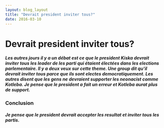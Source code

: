```yaml
---
layout: blog_layout
title: "Devrait president inviter tous?"
date: 2016-03-10
---
```


# Devrait president inviter tous?

##### Les autres jours il y a un débat est ce que le president Kiska devrait inviter tous les leader de les parti qui étaient électées dans les elections parlementaire. Il y a deux veux sur cette theme. Une group dit qu'il devrait inviter tous parce que ils sont electes democratiquement. Les autres disent que les gens ne devraient supporter les neonacist comme Kotleba. Je pense que le president a fait un erreur et Kotleba aurat plus de support. 

### Conclusion

##### Je pense que le president devrait accepter les resultat et inviter tous les partis.

